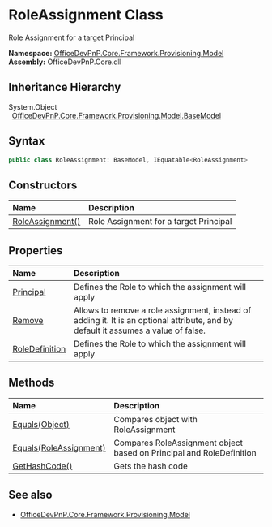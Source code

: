 # RoleAssignment Class
 Role Assignment for a target Principal   

**Namespace:** [OfficeDevPnP.Core.Framework.Provisioning.Model](OfficeDevPnP.Core.Framework.Provisioning.Model.md)  
**Assembly:** OfficeDevPnP.Core.dll  
## Inheritance Hierarchy
System.Object  
&ensp;[OfficeDevPnP.Core.Framework.Provisioning.Model.BaseModel](OfficeDevPnP.Core.Framework.Provisioning.Model.BaseModel.md)  
## Syntax
```C#
public class RoleAssignment: BaseModel, IEquatable<RoleAssignment>
```
## Constructors
|**Name**|**Description**|
|:-----|:-----|
| [RoleAssignment()](OfficeDevPnP.Core.Framework.Provisioning.Model.RoleAssignment.ctor1.md) |  Role Assignment for a target Principal 
## Properties
|**Name**|**Description**|
|:-----|:-----|
| [Principal](OfficeDevPnP.Core.Framework.Provisioning.Model.RoleAssignment.Principal.md) | Defines the Role to which the assignment will apply
| [Remove](OfficeDevPnP.Core.Framework.Provisioning.Model.RoleAssignment.Remove.md) | Allows to remove a role assignment, instead of adding it. It is an optional attribute, and by default it assumes a value of false.
| [RoleDefinition](OfficeDevPnP.Core.Framework.Provisioning.Model.RoleAssignment.RoleDefinition.md) | Defines the Role to which the assignment will apply
## Methods
|**Name**|**Description**|
|:-----|:-----|
| [Equals(Object)](OfficeDevPnP.Core.Framework.Provisioning.Model.RoleAssignment.3520ddbb.md) | Compares object with RoleAssignment
| [Equals(RoleAssignment)](OfficeDevPnP.Core.Framework.Provisioning.Model.RoleAssignment.29b90be5.md) | Compares RoleAssignment object based on Principal and RoleDefinition
| [GetHashCode()](OfficeDevPnP.Core.Framework.Provisioning.Model.RoleAssignment.1c6872bd.md) | Gets the hash code
## See also
- [OfficeDevPnP.Core.Framework.Provisioning.Model](OfficeDevPnP.Core.Framework.Provisioning.Model.md)
